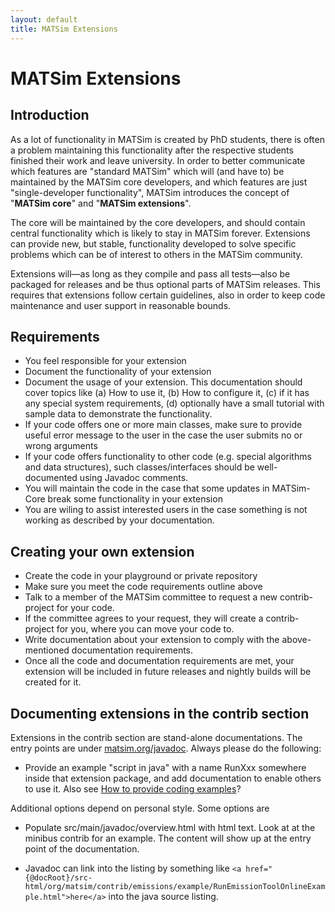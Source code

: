 ```yaml
---
layout: default
title: MATSim Extensions
---
```


# MATSim Extensions

## Introduction

As a lot of functionality in MATSim is created by PhD students, there is often a 
problem maintaining this functionality after the respective students finished their 
work and leave university.  In order to better communicate which features 
are "standard MATSim" which will (and have to) be maintained by the MATSim 
core developers, and which features are just "single-developer functionality", 
MATSim introduces the concept of "**MATSim core**" and "**MATSim extensions**".

The core will be maintained by the core developers, and should contain central
functionality which is likely to stay in MATSim forever. Extensions can 
provide new, but stable, functionality developed to solve specific problems 
which can be of interest to others in the MATSim community.

Extensions will—as long as they compile and pass all tests—also be packaged 
for releases and be thus optional parts of MATSim releases. This requires that 
extensions follow certain guidelines, also in order to keep code maintenance 
and user support in reasonable bounds.

## Requirements
- You feel responsible for your extension
- Document the functionality of your extension
- Document the usage of your extension. This documentation should cover topics
like (a) How to use it, (b) How to configure it, (c) if it has any special system requirements, (d) optionally have a small tutorial with sample data to demonstrate the functionality.
- If your code offers one or more main classes, make sure to provide useful error message to the user in the case the user submits no or wrong arguments
- If your code offers functionality to other code (e.g. special algorithms and data structures), such classes/interfaces should be well-documented using Javadoc comments.
- You will maintain the code in the case that some updates in MATSim-Core break some functionality in your extension
- You are wiling to assist interested users in the case something is not working as described by your documentation.

## Creating your own extension

- Create the code in your playground or private repository
- Make sure you meet the code requirements outline above
- Talk to a member of the MATSim committee to request a new contrib-project for your code.
- If the committee agrees to your request, they will create a contrib-project for you, where you can move your code to.
- Write documentation about your extension to comply with the above-mentioned documentation requirements.
- Once all the code and documentation requirements are met, your extension will be included in future releases and nightly builds will be created for it.

## Documenting extensions in the contrib section

Extensions in the contrib section are stand-alone documentations.  The entry 
points are under [matsim.org/javadoc](/javadoc). Always please do the following:

- Provide an example "script in java" with a name RunXxx somewhere inside that extension 
package, and add documentation to enable others to use it.
Also see [How to provide coding examples](https://matsim.atlassian.net/wiki/questions/29229089/how-to-provide-coding-examples?src=browse)?

Additional options depend on personal style.  Some options are

- Populate src/main/javadoc/overview.html with html text.  Look at at the minibus 
contrib for an example.  The content will show up at the entry point of the documentation.

- Javadoc can link into the listing by something 
like `<a href="{@docRoot}/src-html/org/matsim/contrib/emissions/example/RunEmissionToolOnlineExample.html">here</a>` 
into the java source listing.